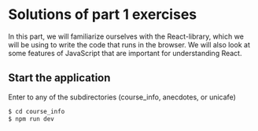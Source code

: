 # Solutions of part 1 exercises

In this part, we will familiarize ourselves with the React-library, which we will be using to write the code that runs in the browser. We will also look at some features of JavaScript that are important for understanding React.

## Start the application

Enter to any of the subdirectories (course_info, anecdotes, or unicafe)

```bash
$ cd course_info
$ npm run dev
```
